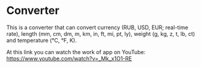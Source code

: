 # Converter
This is a converter that can convert currency (RUB, USD, EUR; real-time rate), length (mm, cm, dm, m, km, in, ft, mi, pt, ly), weight (g, kg, z, t, lb, ct) and temperature (°C, °F, K).

At this link you can watch the work of app on YouTube: https://www.youtube.com/watch?v=_Mk_x1O1-RE
